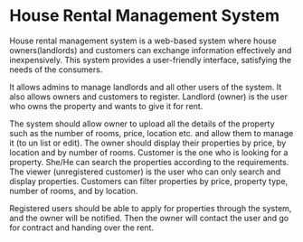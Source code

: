 # House Rental Management System


House rental management system is a web-based system where house owners(landlords) and customers can exchange information effectively and inexpensively. This system provides a user-friendly interface, satisfying the needs of the consumers. 

It allows admins to manage landlords and all other users of the system. It also allows owners and customers to register. Landlord (owner) is the user who owns the property and wants to give it for rent. 

The system should allow owner to upload all the details of the property such as the number of rooms, price, location etc. and allow them to manage it (to un list or edit). The owner should display their properties by price, by location and by number of rooms. Customer is the one who is looking for a property. She/He can search the properties according to the requirements. The viewer (unregistered customer) is the user who can only search and display properties. Customers can filter properties by price, property type, number of rooms, and by location. 

Registered users should be able to apply for properties through the system, and the owner will be notified. Then the owner will contact the user and go for contract and handing over the rent. 
